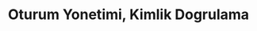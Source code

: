 ---
layout: course
topic: rust-200
title: Oturum Yonetimi, Kimlik Dogrulama
subject: Rust Backend
subject_permalink: /rust-200/
permalink: /Rust-203/
excerpt: Bastigin yer saglam olsun, güvenle adım at. XXX
sortorder: 300
documentstate: 0
---